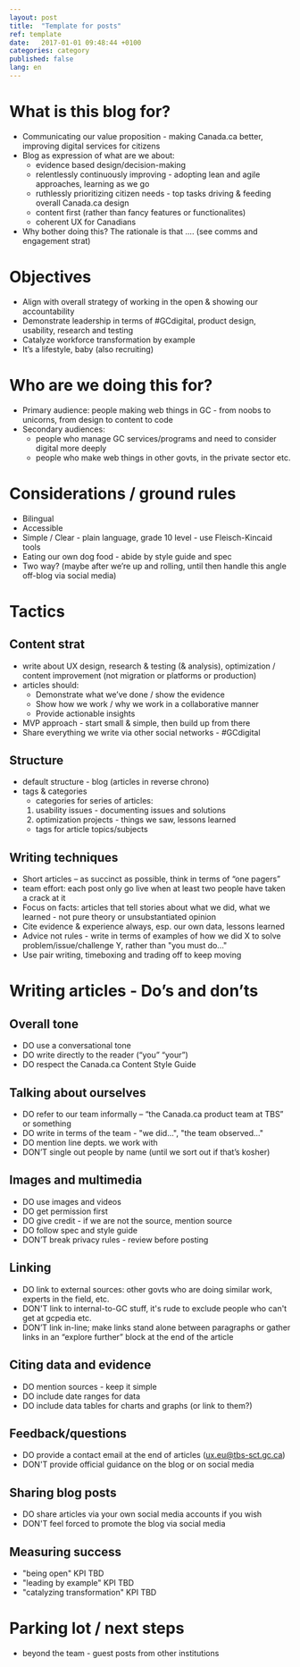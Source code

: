 ```yaml
---
layout: post
title:  "Template for posts"
ref: template
date:   2017-01-01 09:48:44 +0100
categories: category
published: false
lang: en
---
```


# What is this blog for?

- Communicating our value proposition - making Canada.ca better, improving digital services for citizens
- Blog as expression of what are we about: 
	- evidence based design/decision-making
	- relentlessly continuously improving - adopting lean and agile approaches, learning as we go
	- ruthlessly prioritizing citizen needs - top tasks driving & feeding overall Canada.ca design
	- content first (rather than fancy features or functionalites)
	- coherent UX for Canadians
- Why bother doing this? The rationale is that .... (see comms and engagement strat)

# Objectives
 
- Align with overall strategy of working in the open & showing our accountability
- Demonstrate leadership in terms of #GCdigital, product design, usability, research and testing 
- Catalyze workforce transformation by example
- It’s a lifestyle, baby (also recruiting)

# Who are we doing this for?

- Primary audience: people making web things in GC - from noobs to unicorns, from design to content to code
- Secondary audiences: 
	- people who manage GC services/programs and need to consider digital more deeply
	- people who make web things in other govts, in the private sector etc.

# Considerations / ground rules 

- Bilingual
- Accessible
- Simple / Clear - plain language, grade 10 level - use Fleisch-Kincaid tools
- Eating our own dog food - abide by style guide and spec
- Two way? (maybe after we’re up and rolling, until then handle this angle off-blog via social media)

# Tactics

## Content strat

- write about UX design, research & testing (& analysis), optimization / content improvement (not migration or platforms or production)
- articles should:
	- Demonstrate what we’ve done / show the evidence
	- Show how we work / why we work in a collaborative manner
	- Provide actionable insights 
- MVP approach - start small & simple, then build up from there
- Share everything we write via other social networks - #GCdigital

## Structure
- default structure - blog (articles in reverse chrono) 
- tags & categories
	- categories for series of articles:
	1. usability issues - documenting issues and solutions
	2. optimization projects - things we saw, lessons learned
	- tags for article topics/subjects

## Writing techniques
- Short articles – as succinct as possible, think in terms of “one pagers”
- team effort: each post only go live when at least two people have taken a crack at it
- Focus on facts: articles that tell stories about what we did, what we learned - not pure theory or unsubstantiated opinion 
- Cite evidence & experience always, esp. our own data, lessons learned 
- Advice not rules - write in terms of examples of how we did X to solve problem/issue/challenge Y, rather than "you must do..." 
- Use pair writing, timeboxing and trading off to keep moving


# Writing articles - Do’s and don’ts

## Overall tone
- DO use a conversational tone
- DO write directly to the reader (“you” “your”)
- DO respect the Canada.ca Content Style Guide

## Talking about ourselves
- DO refer to our team informally – “the Canada.ca product team at TBS” or something
- DO write in terms of the team - "we did...", "the team observed..."
- DO mention line depts. we work with
- DON’T single out people by name (until we sort out if that’s kosher)

## Images and multimedia
- DO use images and videos 
- DO get permission first
- DO give credit - if we are not the source, mention source 
- DO follow spec and style guide 
- DON’T break privacy rules - review before posting

## Linking
- DO link to external sources: other govts who are doing similar work, experts in the field, etc.
- DON'T link to internal-to-GC stuff, it's rude to exclude people who can't get at gcpedia etc.
- DON’T link in-line; make links stand alone between paragraphs or gather links in an “explore further” block at the end of the article

## Citing data and evidence
- DO mention sources - keep it simple
- DO include date ranges for data
- DO include data tables for charts and graphs (or link to them?)

## Feedback/questions
- DO provide a contact email at the end of articles (ux.eu@tbs-sct.gc.ca)
- DON'T provide official guidance on the blog or on social media

## Sharing blog posts
- DO share articles via your own social media accounts if you wish 
- DON'T feel forced to promote the blog via social media

## Measuring success
- "being open" KPI TBD
- "leading by example" KPI TBD
- "catalyzing transformation" KPI TBD

# Parking lot / next steps
- beyond the team - guest posts from other institutions
